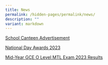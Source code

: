 ```yaml
---
title: News
permalink: /hidden-pages/permalink/news/
description: ""
variant: markdown
---
```

[School Canteen Advertisement](/news/permalink/canteen/)

[National Day Awards 2023](/news/permalink/nd-awards-2023/)

[Mid-Year GCE O Level MTL Exam 2023 Results](/news/permalink/mtl-exam-results)